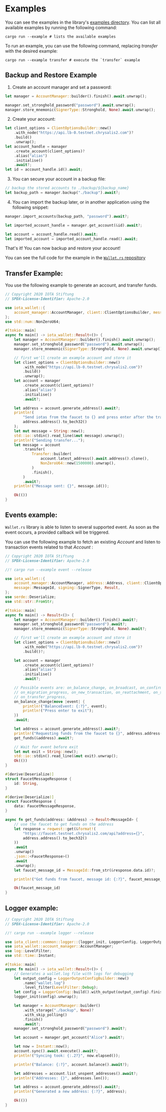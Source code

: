 # Examples
You can see the examples in the library's [examples directory](https://github.com/iotaledger/wallet.rs/tree/dev/examples).
You can list all available examples by running the following command:
```
cargo run --example # lists the available examples
```
To run an example, you can use the following command, replacing _transfer_ with the desired example:
```
cargo run --example transfer # execute the `transfer` example
```

## Backup and Restore Example

1. Create an account manager and set a password:
```rust
let manager = AccountManager::builder().finish().await.unwrap();

manager.set_stronghold_password("password").await.unwrap();
manager.store_mnemonic(SignerType::Stronghold, None).await.unwrap();

```

2. Create your account:

```rust
let client_options = ClientOptionsBuilder::new()
    .with_node("https://api.lb-0.testnet.chrysalis2.com")?
    .build()
    .unwrap();
let account_handle = manager
    .create_account(client_options)?
    .alias("alias")
    .initialise()
    .await?;
let id = account_handle.id().await;

```

3. You can secure your account in a backup file:
```rust
// backup the stored accounts to ./backup/${backup_name}
let backup_path = manager.backup("./backup").await?;

```


4. You can import the backup later, or in another application using the following snippet:
```rust
manager.import_accounts(backup_path, "password").await?;

let imported_account_handle = manager.get_account(&id).await?;

let account = account_handle.read().await;
let imported_account = imported_account_handle.read().await;

```

That's it! You can now backup and restore your account!

You can see the full code for the example in the [`Wallet.rs` repository](https://github.com/iotaledger/wallet.rs/blob/develop/examples/backup_and_restore.rs)


## Transfer Example:
You use the following example to generate an account, and transfer funds. 

```rust
// Copyright 2020 IOTA Stiftung
// SPDX-License-Identifier: Apache-2.0

use iota_wallet::{
    account_manager::AccountManager, client::ClientOptionsBuilder, message::Transfer, signing::SignerType,
};
use std::num::NonZeroU64;

#[tokio::main]
async fn main() -> iota_wallet::Result<()> {
    let manager = AccountManager::builder().finish().await.unwrap();
    manager.set_stronghold_password("password").await.unwrap();
    manager.store_mnemonic(SignerType::Stronghold, None).await.unwrap();

    // first we'll create an example account and store it
    let client_options = ClientOptionsBuilder::new()
        .with_node("https://api.lb-0.testnet.chrysalis2.com")?
        .build()
        .unwrap();
    let account = manager
        .create_account(client_options)?
        .alias("alias")
        .initialise()
        .await?;

    let address = account.generate_address().await?;
    println!(
        "Send iotas from the faucet to {} and press enter after the transaction got confirmed",
        address.address().to_bech32()
    );
    let mut message = String::new();
    std::io::stdin().read_line(&mut message).unwrap();
    println!("Sending transfer...");
    let message = account
        .transfer(
            Transfer::builder(
                account.latest_address().await.address().clone(),
                NonZeroU64::new(1500000).unwrap(),
            )
            .finish(),
        )
        .await?;
    println!("Message sent: {}", message.id());

    Ok(())
}

```

## Events example:
`Wallet.rs` library is able to listen to several supported event. As soon as the event occurs, a provided callback will be triggered.

You can use the following example to fetch an existing _Account_ and listen to transaction events related to that _Account_ :
```rust
// Copyright 2020 IOTA Stiftung
// SPDX-License-Identifier: Apache-2.0

//! cargo run --example event --release

use iota_wallet::{
    account_manager::AccountManager, address::Address, client::ClientOptionsBuilder, event::on_balance_change,
    message::MessageId, signing::SignerType, Result,
};
use serde::Deserialize;
use std::str::FromStr;

#[tokio::main]
async fn main() -> Result<()> {
    let manager = AccountManager::builder().finish().await?;
    manager.set_stronghold_password("password").await?;
    manager.store_mnemonic(SignerType::Stronghold, None).await?;

    // first we'll create an example account and store it
    let client_options = ClientOptionsBuilder::new()
        .with_node("https://api.lb-0.testnet.chrysalis2.com")?
        .build()?;

    let account = manager
        .create_account(client_options)?
        .alias("alias")
        .initialise()
        .await?;

    // Possible events are: on_balance_change, on_broadcast, on_confirmation_state_change, on_error,
    // on_migration_progress, on_new_transaction, on_reattachment, on_stronghold_status_change,
    // on_transfer_progress,
    on_balance_change(move |event| {
        println!("BalanceEvent: {:?}", event);
        println!("Press enter to exit");
    })
    .await;

    let address = account.generate_address().await?;
    println!("Requesting funds from the faucet to {}", address.address().to_bech32());
    get_funds(&address).await?;

    // Wait for event before exit
    let mut exit = String::new();
    std::io::stdin().read_line(&mut exit).unwrap();
    Ok(())
}

#[derive(Deserialize)]
struct FaucetMessageResponse {
    id: String,
}

#[derive(Deserialize)]
struct FaucetResponse {
    data: FaucetMessageResponse,
}

async fn get_funds(address: &Address) -> Result<MessageId> {
    // use the faucet to get funds on the address
    let response = reqwest::get(&format!(
        "https://faucet.testnet.chrysalis2.com/api?address={}",
        address.address().to_bech32()
    ))
    .await
    .unwrap()
    .json::<FaucetResponse>()
    .await
    .unwrap();
    let faucet_message_id = MessageId::from_str(&response.data.id)?;

    println!("Got funds from faucet, message id: {:?}", faucet_message_id);

    Ok(faucet_message_id)
}

```

## Logger example:

```rust
// Copyright 2020 IOTA Stiftung
// SPDX-License-Identifier: Apache-2.0

//! cargo run --example logger --release

use iota_client::common::logger::{logger_init, LoggerConfig, LoggerOutputConfigBuilder};
use iota_wallet::account_manager::AccountManager;
use log::LevelFilter;
use std::time::Instant;

#[tokio::main]
async fn main() -> iota_wallet::Result<()> {
    // Generates a wallet.log file with logs for debugging
    let output_config = LoggerOutputConfigBuilder::new()
        .name("wallet.log")
        .level_filter(LevelFilter::Debug);
    let config = LoggerConfig::build().with_output(output_config).finish();
    logger_init(config).unwrap();

    let manager = AccountManager::builder()
        .with_storage("./backup", None)?
        .with_skip_polling()
        .finish()
        .await?;
    manager.set_stronghold_password("password").await?;

    let account = manager.get_account("Alice").await?;

    let now = Instant::now();
    account.sync().await.execute().await?;
    println!("Syncing took: {:.2?}", now.elapsed());

    println!("Balance: {:?}", account.balance().await?);

    let addresses = account.list_unspent_addresses().await?;
    println!("Addresses: {}", addresses.len());

    let address = account.generate_address().await?;
    println!("Generated a new address: {:?}", address);

    Ok(())
}
```
